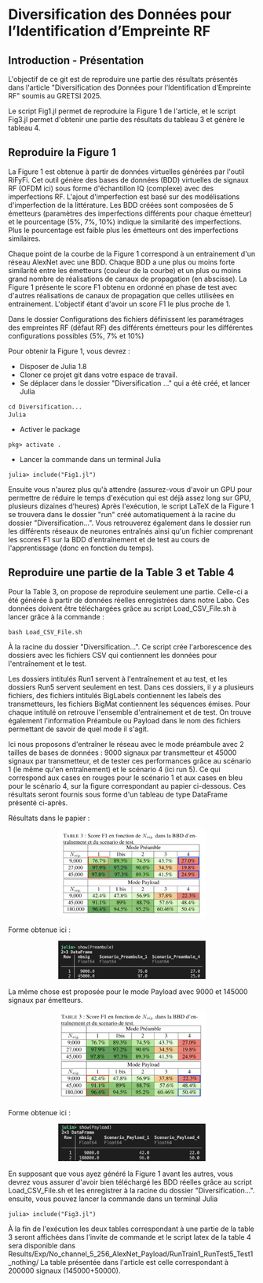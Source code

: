 # Diversification des Données pour l’Identification d’Empreinte RF

## Introduction - Présentation 
L'objectif de ce git est de reproduire une partie des résultats présentés dans l'article "Diversification des Données pour l’Identification d’Empreinte RF" soumis au GRETSI 2025. 

Le script Fig1.jl permet de reproduire la Figure 1 de l'article, et le script Fig3.jl permet d'obtenir une partie des résultats du tableau 3 et génère le tableau 4.

## Reproduire la Figure 1
La Figure 1 est obtenue à partir de données virtuelles générées par l'outil RiFyFi. Cet outil génère des bases de données (BDD) virtuelles de signaux RF (OFDM ici) sous forme d'échantillon IQ (complexe) avec des imperfections RF. L'ajout d'imperfection est basé sur des modélisations d'imperfection de la littérature. Les BDD créées sont composées de 5 émetteurs (paramètres des imperfections différents pour chaque émetteur) et le pourcentage (5\%, 7\%, 10\%) indique la similarité des imperfections. Plus le pourcentage est faible plus les émetteurs ont des imperfections similaires.

Chaque point de la courbe de la Figure 1 correspond à un entrainement d'un réseau AlexNet avec une BDD. Chaque BDD a une plus ou moins forte similarité entre les émetteurs (couleur de la courbe) et un plus ou moins grand nombre de réalisations de canaux de propagation (en abscisse). La Figure 1 présente le score F1 obtenu en ordonné en phase de test avec d'autres réalisations de canaux de propagation que celles utilisées en entrainement. L'objectif étant d'avoir un score F1 le plus proche de 1.

Dans le dossier Configurations des fichiers définissent les paramétrages des empreintes RF (défaut RF) des différents émetteurs pour les différentes configurations possibles (5\%, 7\% et 10\%)

Pour obtenir la Figure 1, vous devrez :
- Disposer de Julia 1.8 
- Cloner ce projet git dans votre espace de travail. 
- Se déplacer dans le dossier "Diversification ..." qui a été créé, et lancer Julia 
```
cd Diversification... 
Julia 
```
- Activer le package 
```pkg
pkg> activate .
```
- Lancer la commande dans un terminal Julia 
```
julia> include("Fig1.jl")
```

Ensuite vous n'aurez plus qu'à attendre (assurez-vous d'avoir un GPU pour permettre de réduire le temps d'exécution qui est déjà assez long sur GPU, plusieurs dizaines d'heures)
Après l'exécution, le script LaTeX de la Figure 1 se trouvera dans le dossier "run" créé automatiquement à la racine du dossier "Diversification...". Vous retrouverez également dans le dossier run les différents réseaux de neurones entraînés ainsi qu'un fichier comprenant les scores F1 sur la BDD d'entraînement et de test au cours de l'apprentissage (donc en fonction du temps).


## Reproduire une partie de la Table 3 et Table 4

Pour la Table 3, on propose de reproduire seulement une partie. 
Celle-ci a été générée à partir de données réelles enregistrées dans notre Labo. Ces données doivent être téléchargées grâce au script Load_CSV_File.sh à lancer grâce à la commande : 
```
bash Load_CSV_File.sh 
```
À la racine du dossier "Diversification...". Ce script crée l'arborescence des dossiers avec les fichiers CSV qui contiennent les données pour l'entraînement et le test.

Les dossiers intitulés Run1 servent à l'entraînement et au test, et les dossiers Run5 servent seulement en test.
Dans ces dossiers, il y a plusieurs fichiers, des fichiers intitulés BigLabels contiennent les labels des transmetteurs, les fichiers BigMat contiennent les séquences émises. Pour chaque intitulé on retrouve l'ensemble d'entrainement et de test. On trouve également l'information Préambule ou Payload dans le nom des fichiers permettant de savoir de quel mode il s'agit. 


Ici nous proposons d'entraîner le réseau avec le mode préambule avec 2 tailles de bases de données : 9000 signaux par transmetteur et 45000 signaux par transmetteur, et de tester ces performances grâce au scénario 1 (le même qu'en entraînement) et le scénario 4 (ici run 5).
Ce qui correspond aux cases en rouges pour le scénario 1 et aux cases en bleu pour le scénario 4, sur la figure correspondant au papier ci-dessous. Ces résultats seront fournis sous forme d'un tableau de type DataFrame présenté ci-après.

Résultats dans le papier :
<div align="center">
  <img src="Image/Img.png" alt="Makie.jl" width="300">
</div>

Forme obtenue ici :
<div align="center">
  <img src="Image/R_preambule.png" alt="Makie.jl" width="300">
</div> 



La même chose est proposée pour le mode Payload avec 9000 et 145000 signaux par émetteurs.

<div align="center">
  <img src="Image/Payload.png" alt="Makie.jl" width="300">
</div>

Forme obtenue ici :
<div align="center">
  <img src="Image/R_payload.png" alt="Makie.jl" width="300">
</div> 

En supposant que vous ayez généré la Figure 1 avant les autres, vous devrez vous assurer d'avoir bien téléchargé les BDD réelles grâce au script Load_CSV_File.sh et les enregistrer à la racine du dossier "Diversification...". ensuite, vous pouvez lancer la commande dans un terminal Julia
```
julia> include("Fig3.jl")
```

À la fin de l'exécution les deux tables correspondant à une partie de la table 3 seront affichées dans l'invite de commande et le script latex de la table 4 sera disponible dans Results/Exp/No_channel_5_256_AlexNet_Payload/RunTrain1_RunTest5_Test1_nothing/ 
La table présentée dans l'article est celle correspondant à 200000 signaux (145000+50000).




